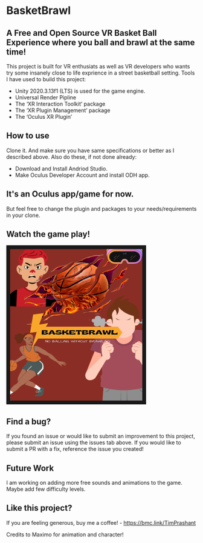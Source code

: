 # BasketBrawl
## A Free and Open Source VR Basket Ball Experience where you ball and brawl at the same time!

This project is built for VR enthusiats as well as VR developers who wants try some insanely close to life exprience in a street basketball setting. 
Tools I have used to build this project:

- Unity 2020.3.13f1 (LTS) is used for the game engine.
- Universal Render Pipline
- The ‘XR Interaction Toolkit’ package
- The ‘XR Plugin Management’ package
- The ‘Oculus XR Plugin’

## How to use 
Clone it. And make sure you have same specifications or better as I described above. Also do these, if not done already:
- Download and Install Andriod Studio.
- Make Oculus Developer Account and install ODH app.

## It's an Oculus app/game for now. 
But feel free to change the plugin and packages to your needs/requirements in your clone.

## Watch the game play!

<a href="[https://www.youtube.com/playlist?list=PLSvCAHoiHC_rqKbcu1ummWVpLTDBNZHH7](https://drive.google.com/file/d/1GjMufC5RlJfBPNFzH1voLtXEcOzn8_XU/view?usp=drive_link)" target="_blank">
<img src="basketBrawl poster.png" alt="BasketBrawl Poster" width="350" height="400" border="10" />
</a>

## Find a bug?

If you found an issue or would like to submit an improvement to this project, please submit an issue using the issues tab above. If you would like to submit a PR with a fix, reference the issue you created!

## Future Work

I am working on adding more free sounds and animations to the game. Maybe add few difficulty levels. 

## Like this project?

If you are feeling generous, buy me a coffee! - https://bmc.link/TimPrashant 

Credits to Maximo for animation and character!
